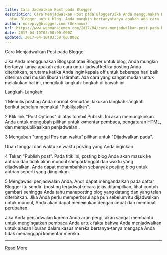 ```yaml
---
title: Cara Jadwalkan Post pada Blogger
description: Cara Menjadwalkan Post pada BloggerJika Anda menggunakan Blogspot
  atau Blogger untuk blog, Anda mungkin bertanyatanya apakah ada cara
author: noreply@blogger.com (Unknown)
url: https://www.webmanajemen.com/2017/04/cara-menjadwalkan-post-pada-blogger.html
date: 2017-04-10T03:58:00.000Z
updated: 2017-04-10T03:58:00.000Z
---
```


Cara Menjadwalkan Post pada Blogger

Jika Anda menggunakan Blogspot atau Blogger untuk blog, Anda mungkin bertanya-tanya apakah ada cara untuk jadwal ketika posting Anda diterbitkan, terutama ketika Anda ingin kepala off untuk beberapa hari baik diterima dari musim liburan istirahat. Ada cara yang sangat mudah untuk melakukan hal ini, mengikuti langkah-langkah di bawah ini.


Langkah-Langkah:



1
Menulis posting Anda normal.Kemudian, lakukan langkah-langkah berikut sebelum memukul "Publikasikan".




2
Klik link "Post Options" di atas tombol Publish. Ini akan memungkinkan Anda untuk mengubah pilihan untuk komentar pembaca, pengaturan HTML, dan mempublikasikan penjadwalan .




3
Mengubah "tanggal Pos dan waktu" pilihan untuk "Dijadwalkan pada".

Ubah tanggal dan waktu ke waktu posting yang Anda inginkan.





4
Tekan "Publish post". Pada titik ini, posting blog Anda akan masuk ke antrian dan tidak akan muncul sampai tanggal dan waktu yang dijadwalkan. Anda dapat menambahkan sebanyak posting blog untuk antrian seperti yang diinginkan.




5
Mengawasi penjadwalan Anda. Anda dapat mengandalkan pada daftar Blogger itu sendiri (posting terjadwal secara jelas ditampilkan, lihat contoh gambar) sehingga Anda tahu manaposting blog yang datang dan yang telah diterbitkan. Jika Anda perlu memperbarui apa pun sebelum itu dijadwalkan untuk muncul, Anda akan dapat menemukan dengan cepat dan membuat perubahan.

Jika Anda penjadwalan karena Anda akan pergi, akan sangat membantu untuk mengingatkan pembaca Anda untuk fakta bahwa Anda menjadwalkan untuk alasan liburan dalam kasus mereka bertanya-tanya mengapa Anda tidak menanggapi komentar mereka.<hr/> <a href="https://www.webmanajemen.com/2017/04/cara-menjadwalkan-post-pada-blogger.html" rel="follow" class="button" id="read-more">Read More</a>